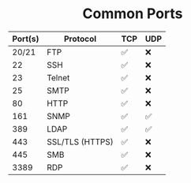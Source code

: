 <div align="center"><h1> Common Ports </h1></div>




| Port(s)         | Protocol   | TCP  | UDP  |
|-----------------|------------|------|------|
| 20/21           | FTP        | ✅    | ❌    |
| 22              | SSH        | ✅    | ❌    |
| 23              | Telnet     | ✅    | ❌    |
| 25              | SMTP       | ✅    | ❌    |
| 80              | HTTP       | ✅    | ❌    |
| 161             | SNMP       | ✅    | ✅    |
| 389             | LDAP       | ✅    | ✅    |
| 443             | SSL/TLS (HTTPS) | ✅    | ❌    |
| 445             | SMB        | ✅    | ❌    |
| 3389            | RDP        | ✅    | ❌    |
